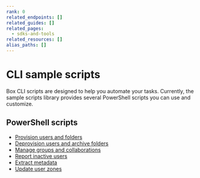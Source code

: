 ```yaml
---
rank: 0
related_endpoints: []
related_guides: []
related_pages:
  - sdks-and-tools
related_resources: []
alias_paths: []
---
```


# CLI sample scripts

Box CLI scripts are designed to help you
automate your tasks. Currently,
the sample scripts library 
provides several PowerShell scripts you can use
and customize.

## PowerShell scripts

* [Provision users and folders][1]
* [Deprovision users and archive folders][2]
* [Manage groups and collaborations][3]
* [Report inactive users][4]
* [Extract metadata][5]
* [Update user zones][6]

[1]: g://cli/quick-start/powershell-script-templates
[2]: g://cli/scripts/deprovision-users
[3]: g://cli/scripts/manage-groups-collaborations
[4]: g://cli/scripts/report-inactive-users
[5]: g://cli/scripts/metadata-extraction
[6]: g://cli/scripts/user-zones-mass-update